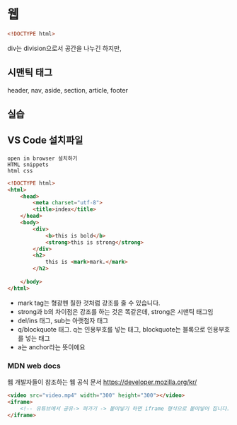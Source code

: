 # 웹

```html
<!DOCTYPE html>
```



div는 division으로서 공간을 나누긴 하지만, 



## 시맨틱 태그

header, nav, aside, section, article, footer



## 실습



## VS Code 설치파일

```text
open in browser 설치하기
HTML snippets
html css
```



```html
<!DOCTYPE html>
<html>
    <head>
        <meta charset="utf-8">
        <title>index</title>
    </head>
    <body>
        <div>
            <b>this is bold</b>
            <strong>this is strong</strong>
        </div>
        <h2>
            this is <mark>mark.</mark>
        </h2>
        
    </body>
</html>
```

- mark tag는 형광펜 칠한 것처럼 강조를 줄 수 있습니다.
- strong과 b의 차이점은 강조를 하는 것은 똑같은데, strong은 시맨틱 태그임
- del/ins 태그, sub는 아랫첨자 태그
- q/blockquote 태그. q는 인용부호를 넣는 태그, blockquote는 블록으로 인용부호를 넣는 태그
- a는 anchor라는 뜻이에요

### MDN web docs

웹 개발자들이 참조하는 웹 공식 문서 https://developer.mozilla.org/kr/

```html
<video src="video.mp4" width="300" height="300"></video>
<iframe>
    <!-- 유튜브에서 공유-> 퍼가기 -> 붙여넣기 하면 iframe 형식으로 붙여넣어 집니다. -->
</iframe>
```

